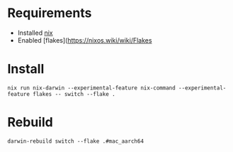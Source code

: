 # Requirements

- Installed [nix](https://nixos.org/download/)
- Enabled [flakes](https://nixos.wiki/wiki/Flakes


# Install

`
nix run nix-darwin --experimental-feature nix-command --experimental-feature flakes -- switch --flake .
`

# Rebuild
`
darwin-rebuild switch --flake .#mac_aarch64
`